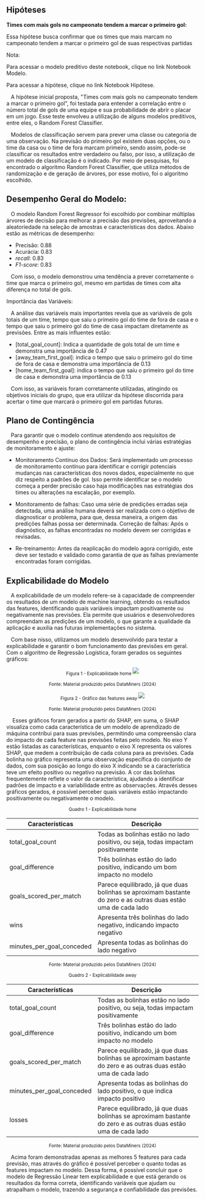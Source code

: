 ## Hipóteses

**Times com mais gols no campeonato tendem a marcar o primeiro gol:**

Essa hipótese busca confirmar que os times que mais marcam no campeonato tendem a marcar o primeiro gol de suas respectivas partidas

Nota:

Para acessar o modelo preditivo deste notebook, clique no link Notebook Modelo.

Para acessar a hipótese, clique no link Notebook Hipótese.

&nbsp;&nbsp;&nbsp;A hipótese inicial proposta, "Times com mais gols no campeonato tendem a marcar o primeiro gol", foi testada para entender a correlação entre o número total de gols de uma equipe e sua probabilidade de abrir o placar em um jogo. Esse teste envolveu a utilização de alguns modelos preditivos, entre eles, o Random Forest Classifier.

&nbsp;&nbsp;&nbsp;Modelos de classificação servem para prever uma classe ou categoria de uma observação. Na previsão do primeiro gol existem duas opções, ou o time da casa ou o time de fora marcam primeiro, sendo assim, pode-se classificar os resultados entre verdadeiro ou falso, por isso, a utilização de um modelo de classificação é o indicado. Por meio de pesquisas, foi encontrado o algoritmo Random Forest Classifier, que utiliza métodos de randomização e de geração de árvores, por esse motivo, foi o algoritmo escolhido.

## Desempenho Geral do Modelo:

&nbsp;&nbsp;&nbsp;O modelo Random Forest Regressor foi escolhido por combinar múltiplas árvores de decisão para melhorar a precisão das previsões, aproveitando a aleatoriedade na seleção de amostras e características dos dados. Abaixo estão as métricas de desempenho:

- Precisão: 0.88
- Acurácia: 0.83
- _recall_: 0.83
- _F1-score_: 0.83

&nbsp;&nbsp;&nbsp;Com isso, o modelo demonstrou uma tendência a prever corretamente o time que marca o primeiro gol, mesmo em partidas de times com alta diferença no total de gols.

Importância das Variáveis:

&nbsp;&nbsp;&nbsp;A análise das variáveis mais importantes revela que as variáveis de gols totais de um time, tempo que saiu o primeiro gol do time de fora de casa e o tempo que saiu o primeiro gol do time de casa impactam diretamente as previsões. Entre as mais influentes estão:

* [total_goal_count]: Indica a quantidade de gols total de um time e demonstra uma importância de 0.47
* [away_team_first_goal]: indica o tempo que saiu o primeiro gol do time de fora de casa e demonstra uma importância de 0.13
* [home_team_first_goal]: indica o tempo que saiu o primeiro gol do time de casa e demonstra uma importância de 0.13

&nbsp;&nbsp;&nbsp;Com isso, as variáveis foram corretamente utilizadas, atingindo os objetivos iniciais do grupo, que era utilizar da hipótese discorrida para acertar o time que marcará o primeiro gol em partidas futuras.

## Plano de Contingência

&nbsp;&nbsp;&nbsp;Para garantir que o modelo continue atendendo aos requisitos de desempenho e precisão, o plano de contingência inclui várias estratégias de monitoramento e ajuste:

* Monitoramento Contínuo dos Dados: Será implementado um processo de monitoramento contínuo para identificar e corrigir potenciais mudanças nas características dos novos dados, especialmente no que diz respeito a padrões de gol. Isso permite identificar se o modelo começa a perder precisão caso haja modificações nas estratégias dos times ou alterações na escalação, por exemplo.

* Monitoramento de falhas: Caso uma série de predições erradas seja detectada, uma análise humana deverá ser realizada com o objetivo de diagnosticar o problema, para que, dessa maneira, a origem das predições falhas possa ser determinada.
Correção de falhas: Após o diagnóstico, as falhas encontradas no modelo devem ser corrigidas e revisadas.

* Re-treinamento: Antes da reaplicação do modelo agora corrigido, este deve ser testado e validado como garantia de que as falhas previamente encontradas foram corrigidas.

## Explicabilidade do Modelo
      
&nbsp;&nbsp;&nbsp;A explicabilidade de um modelo refere-se à capacidade de compreender os resultados de um modelo de machine learning, obtendo os resultados das features, identificando quais variáveis impactam positivamente ou negativamente nas previsões. Ela permite que usuários e desenvolvedores compreendam as predições de um modelo, o que garante a qualidade da aplicação e auxilia nas futuras implementações no sistema.

&nbsp;&nbsp;&nbsp;Com base nisso, utilizamos um modelo desenvolvido para testar a explicabilidade e garantir o bom funcionamento das previsões em geral. Com o algoritmo de Regressão Logística, foram gerados os seguintes gráficos:

<div align="center">
<sub>Figura 1 - Explicabilidade home </sub>
<img src="assets/explicabilidade_home.png">
 
<sup>Fonte: Material produzido pelos DataMiners (2024)</sup>
</div>  

<div align="center">
<sub>Figura 2 - Gráfico das features away </sub>
<img src="assets/explicabilidade_away.png">
 
<sup>Fonte: Material produzido pelos DataMiners (2024)</sup>
</div>  

&nbsp;&nbsp;&nbsp; Esses gráficos foram gerados a partir do SHAP, em suma, o SHAP visualiza como cada característica de um modelo de aprendizado de máquina contribui para suas previsões, permitindo uma compreensão clara do impacto de cada feature nas previsões feitas pelo modelo. No eixo Y estão listadas as características, enquanto o eixo X representa os valores SHAP, que medem a contribuição de cada coluna para as previsões. Cada bolinha no gráfico representa uma observação específica do conjunto de dados, com sua posição ao longo do eixo X indicando se a característica teve um efeito positivo ou negativo na previsão. A cor das bolinhas frequentemente reflete o valor da característica, ajudando a identificar padrões de impacto e a variabilidade entre as observações. 
Através desses gráficos gerados, é possível perceber quais variáveis estão impactando positivamente ou negativamente o modelo.


<div align="center">
<sub>Quadro 1 - Explicabilidade home </sub>

| Características                                     | Descrição                            |
|-----------------------------------------------------|-------------------------------------|
| total_goal_count                                    |Todas as bolinhas estão no lado positivo, ou seja, todas impactam positivamente|
| goal_difference                                     |Três bolinhas estão do lado positivo, indicando um bom impacto no modelo|
| goals_scored_per_match                              |Parece equilibrado, já que duas bolinhas se aproximam bastante do zero e as outras duas estão uma de cada lado|
| wins                                                |Apresenta três bolinhas do lado negativo, indicando impacto negativo|
| minutes_per_goal_conceded                           |Apresenta todas as bolinhas do lado negativo|

<sup>Fonte: Material produzido pelos DataMiners (2024)</sup>
</div>  


<div align="center">
<sub>Quadro 2 - Explicabilidade away </sub>

| Características                                     | Descrição                            |
|-----------------------------------------------------|-------------------------------------|
| total_goal_count                                    |Todas as bolinhas estão no lado positivo, ou seja, todas impactam positivamente|
| goal_difference                                     |Três bolinhas estão do lado positivo, indicando um bom impacto no modelo|
| goals_scored_per_match                              |Parece equilibrado, já que duas bolinhas se aproximam bastante do zero e as outras duas estão uma de cada lado|
| minutes_per_goal_conceded                      |Apresenta todas as bolinhas do lado positivo, o que indica impacto positivo|
| losses | Parece equilibrado, já que duas bolinhas se aproximam bastante do zero e as outras duas estão uma de cada lado

<sup>Fonte: Material produzido pelos DataMiners (2024)</sup>
</div>  

&nbsp;&nbsp;&nbsp;Acima foram demonstradas apenas as melhores 5 features para cada previsão, mas através do gráfico é possível perceber o quanto todas as features impactam no modelo. Dessa forma, é possível concluir que o modelo de Regressão Linear tem explicabilidade e que está gerando os resultados da forma correta, identificando variáveis que ajudam ou atrapalham o modelo, trazendo a segurança e confiabilidade das previsões.



